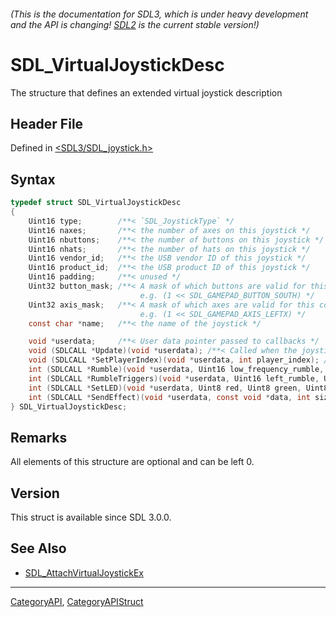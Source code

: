 ###### (This is the documentation for SDL3, which is under heavy development and the API is changing! [SDL2](https://wiki.libsdl.org/SDL2/) is the current stable version!)
# SDL_VirtualJoystickDesc

The structure that defines an extended virtual joystick description

## Header File

Defined in [<SDL3/SDL_joystick.h>](https://github.com/libsdl-org/SDL/blob/main/include/SDL3/SDL_joystick.h)

## Syntax

```c
typedef struct SDL_VirtualJoystickDesc
{
    Uint16 type;        /**< `SDL_JoystickType` */
    Uint16 naxes;       /**< the number of axes on this joystick */
    Uint16 nbuttons;    /**< the number of buttons on this joystick */
    Uint16 nhats;       /**< the number of hats on this joystick */
    Uint16 vendor_id;   /**< the USB vendor ID of this joystick */
    Uint16 product_id;  /**< the USB product ID of this joystick */
    Uint16 padding;     /**< unused */
    Uint32 button_mask; /**< A mask of which buttons are valid for this controller
                             e.g. (1 << SDL_GAMEPAD_BUTTON_SOUTH) */
    Uint32 axis_mask;   /**< A mask of which axes are valid for this controller
                             e.g. (1 << SDL_GAMEPAD_AXIS_LEFTX) */
    const char *name;   /**< the name of the joystick */

    void *userdata;     /**< User data pointer passed to callbacks */
    void (SDLCALL *Update)(void *userdata); /**< Called when the joystick state should be updated */
    void (SDLCALL *SetPlayerIndex)(void *userdata, int player_index); /**< Called when the player index is set */
    int (SDLCALL *Rumble)(void *userdata, Uint16 low_frequency_rumble, Uint16 high_frequency_rumble); /**< Implements SDL_RumbleJoystick() */
    int (SDLCALL *RumbleTriggers)(void *userdata, Uint16 left_rumble, Uint16 right_rumble); /**< Implements SDL_RumbleJoystickTriggers() */
    int (SDLCALL *SetLED)(void *userdata, Uint8 red, Uint8 green, Uint8 blue); /**< Implements SDL_SetJoystickLED() */
    int (SDLCALL *SendEffect)(void *userdata, const void *data, int size); /**< Implements SDL_SendJoystickEffect() */
} SDL_VirtualJoystickDesc;
```

## Remarks

All elements of this structure are optional and can be left 0.

## Version

This struct is available since SDL 3.0.0.

## See Also

* [SDL_AttachVirtualJoystickEx](SDL_AttachVirtualJoystickEx)

----
[CategoryAPI](CategoryAPI), [CategoryAPIStruct](CategoryAPIStruct)

